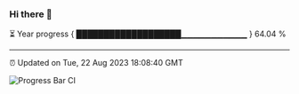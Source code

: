 ### Hi there 👋

⏳ Year progress { ███████████████████▁▁▁▁▁▁▁▁▁▁▁ } 64.04 %

---

⏰ Updated on Tue, 22 Aug 2023 18:08:40 GMT

![Progress Bar CI](https://github.com/Shyam-Makwana/GitHub-Actions-Demo/workflows/Progress%20Bar%20CI/badge.svg)
